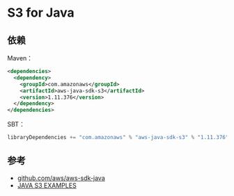 # S3 for Java

## 依赖

Maven：

```xml
<dependencies>
  <dependency>
    <groupId>com.amazonaws</groupId>
    <artifactId>aws-java-sdk-s3</artifactId>
    <version>1.11.376</version>
  </dependency>
</dependencies>
```

SBT：

```sbt
libraryDependencies += "com.amazonaws" % "aws-java-sdk-s3" % "1.11.376"
```

## 参考

* [github.com/aws/aws-sdk-java](https://github.com/aws/aws-sdk-java)
* [JAVA S3 EXAMPLES](http://docs.ceph.com/docs/mimic/radosgw/s3/java/)

